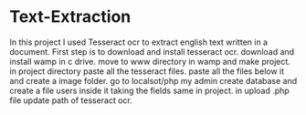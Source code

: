 # Text-Extraction

In this project I used Tesseract ocr to extract english text written in a document.
First step is to download and install tesseract ocr.
download and install wamp in c drive.
move to www directory in wamp and make project.
in project directory paste all the tesseract files.
paste all the files below it and create a image folder.
go to localsot/php my admin create database and create a file users inside it taking the fields same in project.
in upload .php file update path of tesseract ocr.
